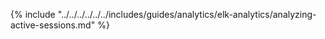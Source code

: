 {% include "../../../../../../includes/guides/analytics/elk-analytics/analyzing-active-sessions.md" %}